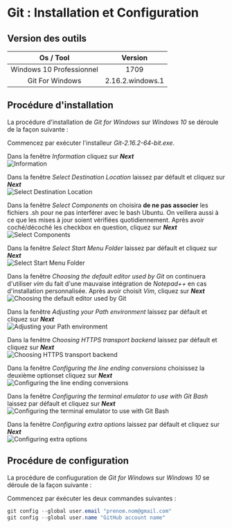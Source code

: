 # Git : Installation et Configuration

## Version des outils

|         Os / Tool        |      Version     |
| :----------------------: | :--------------: |
| Windows 10 Professionnel |       1709       |
|      Git For Windows     | 2.16.2.windows.1 |

## Procédure d'installation

La procédure d'installation de _Git for Windows_ sur _Windows 10_ se déroule de la façon suivante :

Commencez par exécuter l'installeur _Git-2.16.2-64-bit.exe_.  

Dans la fenêtre _Information_ cliquez sur **_Next_**  
![Information](/img/git-001.png)  

Dans la fenêtre _Select Destination Location_ laissez par défault et cliquez sur **_Next_**  
![Select Destination Location](/img/git-002.png)  

Dans la fenêtre _Select Components_ on choisira **de ne pas associer** les fichiers .sh pour ne pas interférer avec le bash Ubuntu. On veillera aussi à ce que les mises à jour soient vérifiées quotidiennement. Après avoir coché/décoché les checkbox en question, cliquez sur  **_Next_**  
![Select Components](/img/git-003.png)  

Dans la fenêtre _Select Start Menu Folder_ laissez par défault et cliquez sur **_Next_**  
![Select Start Menu Folder](/img/git-004.png)  

Dans la fenêtre _Choosing the default editor used by Git_ on continuera d'utiliser _vim_ du fait d'une mauvaise intégration de _Notepad++_ en cas d'installation personnalisée. Après avoir choisit _Vim_, cliquez sur  **_Next_**  
![Choosing the default editor used by Git](/img/git-005.png)  

Dans la fenêtre _Adjusting your Path environment_ laissez par défault et cliquez sur **_Next_**  
![Adjusting your Path environment](/img/git-006.png)  

Dans la fenêtre _Choosing HTTPS transport backend_ laissez par défault et cliquez sur **_Next_**  
![Choosing HTTPS transport backend](/img/git-007.png)  

Dans la fenêtre _Configuring the line ending conversions_ choisissez la deuxième optionset cliquez sur **_Next_**  
![Configuring the line ending conversions](/img/git-008.png)  

Dans la fenêtre _Configuring the terminal emulator to use with Git Bash_ laissez par défault et cliquez sur **_Next_**  
![Configuring the terminal emulator to use with Git Bash](/img/git-009.png)  

Dans la fenêtre _Configuring extra options_ laissez par défault et cliquez sur **_Next_**  
![Configuring extra options](/img/git-010.png)  

## Procédure de configuration

La procédure de confiuguration de _Git for Windows_ sur _Windows 10_ se déroule de la façon suivante :  

Commencez par éxécuter les deux commandes suivantes :

```java
git config --global user.email "prenom.nom@gmail.com"
git config --global user.name "GitHub account name"
```
